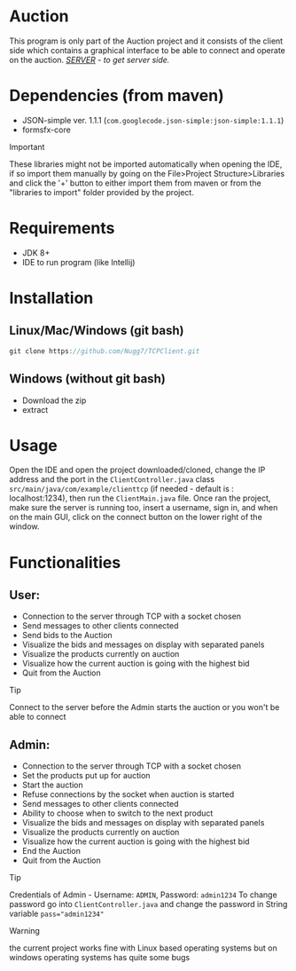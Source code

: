 # Auction
This program is only part of the Auction project and it consists of the client side which contains a graphical interface to be able to connect and operate on the auction.
*[SERVER](https://github.com/Nugg7/TCPServer.git) - to get server side.*
# Dependencies (from maven)
- JSON-simple ver. 1.1.1 (`com.googlecode.json-simple:json-simple:1.1.1`)
- formsfx-core

> [!important]
> These libraries might not be imported automatically when opening the IDE, if so import them manually by going on the File>Project Structure>Libraries and click the '+' button to either import them from maven or from the "libraries to import" folder provided by the project.
# Requirements
- JDK 8+
- IDE to run program (like Intellij)
# Installation
## Linux/Mac/Windows (git bash)
```java
git clone https://github.com/Nugg7/TCPClient.git
```
## Windows (without git bash)
- Download the zip
- extract
# Usage
Open the IDE and open the project downloaded/cloned, change the IP address and the port in the `ClientController.java` class `src/main/java/com/example/clienttcp` (if needed - default is : localhost:1234), then run the `ClientMain.java` file. Once ran the project, make sure the server is running too, insert a username, sign in, and when on the main GUI, click on the connect button on the lower right of the window.
# Functionalities
## User:
- Connection to the server through TCP with a socket chosen
- Send messages to other clients connected
- Send bids to the Auction
- Visualize the bids and messages on display with separated panels
- Visualize the products currently on auction
- Visualize how the current auction is going with the highest bid
- Quit from the Auction

> [!Tip]
> Connect to the server before the Admin starts the auction or you won't be able to connect
## Admin:
- Connection to the server through TCP with a socket chosen
- Set the products put up for auction
- Start the auction
- Refuse connections by the socket when auction is started
- Send messages to other clients connected
- Ability to choose when to switch to the next product
- Visualize the bids and messages on display with separated panels
- Visualize the products currently on auction
- Visualize how the current auction is going with the highest bid
- End the Auction
- Quit from the Auction

> [!Tip]
> Credentials of Admin - Username: `ADMIN`, Password: `admin1234`
> To change password go into `ClientController.java` and change the password in String variable `pass="admin1234"`

> [!warning]
> the current project works fine with Linux based operating systems but on windows operating systems has quite some bugs
